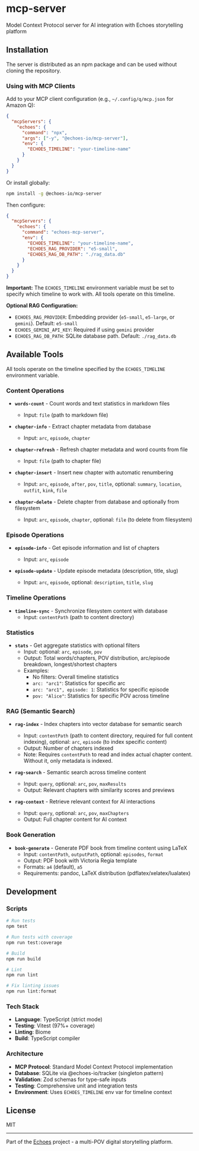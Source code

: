 # mcp-server

Model Context Protocol server for AI integration with Echoes storytelling platform

## Installation

The server is distributed as an npm package and can be used without cloning the repository.

### Using with MCP Clients

Add to your MCP client configuration (e.g., `~/.config/q/mcp.json` for Amazon Q):

```json
{
  "mcpServers": {
    "echoes": {
      "command": "npx",
      "args": ["-y", "@echoes-io/mcp-server"],
      "env": {
        "ECHOES_TIMELINE": "your-timeline-name"
      }
    }
  }
}
```

Or install globally:

```bash
npm install -g @echoes-io/mcp-server
```

Then configure:

```json
{
  "mcpServers": {
    "echoes": {
      "command": "echoes-mcp-server",
      "env": {
        "ECHOES_TIMELINE": "your-timeline-name",
        "ECHOES_RAG_PROVIDER": "e5-small",
        "ECHOES_RAG_DB_PATH": "./rag_data.db"
      }
    }
  }
}
```

**Important:** The `ECHOES_TIMELINE` environment variable must be set to specify which timeline to work with. All tools operate on this timeline.

**Optional RAG Configuration:**
- `ECHOES_RAG_PROVIDER`: Embedding provider (`e5-small`, `e5-large`, or `gemini`). Default: `e5-small`
- `ECHOES_GEMINI_API_KEY`: Required if using `gemini` provider
- `ECHOES_RAG_DB_PATH`: SQLite database path. Default: `./rag_data.db`

## Available Tools

All tools operate on the timeline specified by the `ECHOES_TIMELINE` environment variable.

### Content Operations
- **`words-count`** - Count words and text statistics in markdown files
  - Input: `file` (path to markdown file)
  
- **`chapter-info`** - Extract chapter metadata from database
  - Input: `arc`, `episode`, `chapter`
  
- **`chapter-refresh`** - Refresh chapter metadata and word counts from file
  - Input: `file` (path to chapter file)
  
- **`chapter-insert`** - Insert new chapter with automatic renumbering
  - Input: `arc`, `episode`, `after`, `pov`, `title`, optional: `summary`, `location`, `outfit`, `kink`, `file`
  
- **`chapter-delete`** - Delete chapter from database and optionally from filesystem
  - Input: `arc`, `episode`, `chapter`, optional: `file` (to delete from filesystem)

### Episode Operations
- **`episode-info`** - Get episode information and list of chapters
  - Input: `arc`, `episode`
  
- **`episode-update`** - Update episode metadata (description, title, slug)
  - Input: `arc`, `episode`, optional: `description`, `title`, `slug`

### Timeline Operations
- **`timeline-sync`** - Synchronize filesystem content with database
  - Input: `contentPath` (path to content directory)

### Statistics
- **`stats`** - Get aggregate statistics with optional filters
  - Input: optional: `arc`, `episode`, `pov`
  - Output: Total words/chapters, POV distribution, arc/episode breakdown, longest/shortest chapters
  - Examples:
    - No filters: Overall timeline statistics
    - `arc: "arc1"`: Statistics for specific arc
    - `arc: "arc1", episode: 1`: Statistics for specific episode
    - `pov: "Alice"`: Statistics for specific POV across timeline

### RAG (Semantic Search)
- **`rag-index`** - Index chapters into vector database for semantic search
  - Input: `contentPath` (path to content directory, required for full content indexing), optional: `arc`, `episode` (to index specific content)
  - Output: Number of chapters indexed
  - Note: Requires `contentPath` to read and index actual chapter content. Without it, only metadata is indexed.
  
- **`rag-search`** - Semantic search across timeline content
  - Input: `query`, optional: `arc`, `pov`, `maxResults`
  - Output: Relevant chapters with similarity scores and previews
  
- **`rag-context`** - Retrieve relevant context for AI interactions
  - Input: `query`, optional: `arc`, `pov`, `maxChapters`
  - Output: Full chapter content for AI context

### Book Generation
- **`book-generate`** - Generate PDF book from timeline content using LaTeX
  - Input: `contentPath`, `outputPath`, optional: `episodes`, `format`
  - Output: PDF book with Victoria Regia template
  - Formats: `a4` (default), `a5`
  - Requirements: pandoc, LaTeX distribution (pdflatex/xelatex/lualatex)

## Development

### Scripts

```bash
# Run tests
npm test

# Run tests with coverage
npm run test:coverage

# Build
npm run build

# Lint
npm run lint

# Fix linting issues
npm run lint:format
```

### Tech Stack

- **Language**: TypeScript (strict mode)
- **Testing**: Vitest (97%+ coverage)
- **Linting**: Biome
- **Build**: TypeScript compiler

### Architecture

- **MCP Protocol**: Standard Model Context Protocol implementation
- **Database**: SQLite via @echoes-io/tracker (singleton pattern)
- **Validation**: Zod schemas for type-safe inputs
- **Testing**: Comprehensive unit and integration tests
- **Environment**: Uses `ECHOES_TIMELINE` env var for timeline context

## License

MIT

---

Part of the [Echoes](https://github.com/echoes-io) project - a multi-POV digital storytelling platform.
